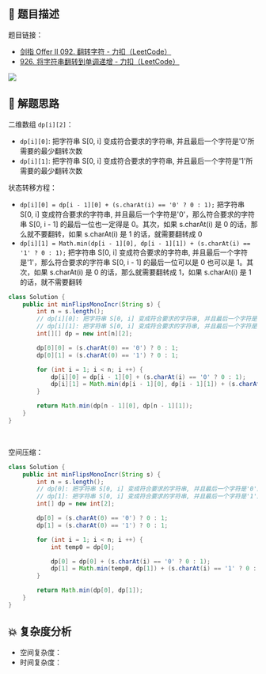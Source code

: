 ## 📃 题目描述

题目链接：

- [剑指 Offer II 092. 翻转字符 - 力扣（LeetCode）](https://leetcode.cn/problems/cyJERH/)
- [926. 将字符串翻转到单调递增 - 力扣（LeetCode）](https://leetcode.cn/problems/flip-string-to-monotone-increasing/)

![](https://cs-wiki.oss-cn-shanghai.aliyuncs.com/img/20220510114359.png)

## 🔔 解题思路

二维数组 `dp[i][2]`：

- `dp[i][0]`: 把字符串 S[0, i] 变成符合要求的字符串, 并且最后一个字符是'0'所需要的最少翻转次数
- `dp[i][1]`: 把字符串 S[0, i] 变成符合要求的字符串, 并且最后一个字符是'1'所需要的最少翻转次数

状态转移方程：

- `dp[i][0] = dp[i - 1][0] + (s.charAt(i) == '0' ? 0 : 1);` 把字符串 S[0, i] 变成符合要求的字符串, 并且最后一个字符是'0'，那么符合要求的字符串 S[0, i - 1] 的最后一位也一定得是 0。其次，如果 s.charAt(i) 是 0 的话，那么就不要翻转，如果 s.charAt(i) 是 1 的话，就需要翻转成 0 
- `dp[i][1] = Math.min(dp[i - 1][0], dp[i - 1][1]) + (s.charAt(i) == '1' ? 0 : 1);` 把字符串 S[0, i] 变成符合要求的字符串, 并且最后一个字符是'1'，那么符合要求的字符串 S[0, i - 1] 的最后一位可以是 0 也可以是 1。其次，如果 s.charAt(i) 是 0 的话，那么就需要翻转成 1，如果 s.charAt(i) 是 1 的话，就不需要翻转


```java
class Solution {
    public int minFlipsMonoIncr(String s) {
        int n = s.length();
        // dp[i][0]: 把字符串 S[0, i] 变成符合要求的字符串, 并且最后一个字符是'0'所需要的最少翻转次数
        // dp[i][1]: 把字符串 S[0, i] 变成符合要求的字符串, 并且最后一个字符是'1'所需要的最少翻转次数
        int[][] dp = new int[n][2];

        dp[0][0] = (s.charAt(0) == '0') ? 0 : 1;
        dp[0][1] = (s.charAt(0) == '1') ? 0 : 1;

        for (int i = 1; i < n; i ++) {
            dp[i][0] = dp[i - 1][0] + (s.charAt(i) == '0' ? 0 : 1);
            dp[i][1] = Math.min(dp[i - 1][0], dp[i - 1][1]) + (s.charAt(i) == '1' ? 0 : 1);
        }

        return Math.min(dp[n - 1][0], dp[n - 1][1]);
    }
}
```

<br>

空间压缩：

```java
class Solution {
    public int minFlipsMonoIncr(String s) {
        int n = s.length();
        // dp[0]: 把字符串 S[0, i] 变成符合要求的字符串, 并且最后一个字符是'0'所需要的最少翻转次数
        // dp[1]: 把字符串 S[0, i] 变成符合要求的字符串, 并且最后一个字符是'1'所需要的最少翻转次数
        int[] dp = new int[2];

        dp[0] = (s.charAt(0) == '0') ? 0 : 1;
        dp[1] = (s.charAt(0) == '1') ? 0 : 1;

        for (int i = 1; i < n; i ++) {
            int temp0 = dp[0];

            dp[0] = dp[0] + (s.charAt(i) == '0' ? 0 : 1);
            dp[1] = Math.min(temp0, dp[1]) + (s.charAt(i) == '1' ? 0 : 1);
        }

        return Math.min(dp[0], dp[1]);
    }
}
```



## 💥 复杂度分析

- 空间复杂度：
- 时间复杂度：

